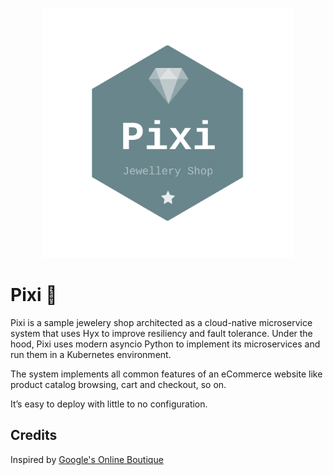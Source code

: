 <p align="center">
<img src="/examples/pixi/frontend/static/logo.png" width="400px" alt="Pixi Jewelery Shop" />
</p>

# Pixi 💎

Pixi is a sample jewelery shop architected as a cloud-native microservice system that uses Hyx to improve resiliency and fault tolerance.
Under the hood, Pixi uses modern asyncio Python to implement its microservices and run them in a Kubernetes environment.

The system implements all common features of an eCommerce website like product catalog browsing, cart and checkout, so on.

It’s easy to deploy with little to no configuration.

## Credits

Inspired by [Google's Online Boutique](https://github.com/GoogleCloudPlatform/microservices-demo)

